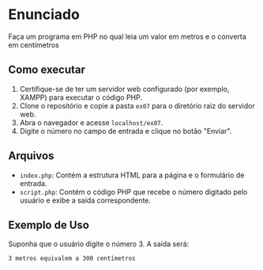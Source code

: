 # Enunciado

Faça um programa em PHP no qual leia um valor em metros e o converta em centímetros

## Como executar

1. Certifique-se de ter um servidor web configurado (por exemplo, XAMPP) para executar o código PHP.
2. Clone o repositório e copie a pasta `ex07` para o diretório raiz do servidor web.
3. Abra o navegador e acesse `localhost/ex07`.
4. Digite o número no campo de entrada e clique no botão "Enviar".

## Arquivos

- `index.php`: Contém a estrutura HTML para a página e o formulário de entrada.
- `script.php`: Contém o código PHP que recebe o número digitado pelo usuário e exibe a saída correspondente.

## Exemplo de Uso

Suponha que o usuário digite o número 3. A saída será:

```html
3 metros equivalem a 300 centímetros
```
